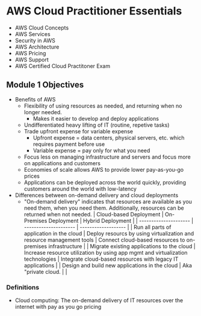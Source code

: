 # AWS Cloud Practitioner Essentials

- AWS Cloud Concepts 
- AWS Services 
- Security in AWS
- AWS Architecture 
- AWS Pricing 
- AWS Support
- AWS Certified Cloud Practitoner Exam

## Module 1 Objectives 
- Benefits of AWS
  - Flexibility of using resources as needed, and returning when no longer needed.
    - Makes it easier to develop and deploy applications  
  - Undifferentiated heavy lifting of IT (routine, repetive tasks) 
  - Trade upfront expense for variable expense 
    - Upfront expense = data centers, physical servers, etc. which requires payment before use
    - Variable expense = pay only for what you need
  - Focus less on managing infrastructure and servers and focus more on applications and customers 
  - Economies of scale allows AWS to provide lower pay-as-you-go prices
  - Applications can be deployed across the world quickly, providing customers around the world with low-latency 
- Differences between on-demand delivery and cloud deployments 
  - "On-demand delivery" indicates that resources are available as you need them, when you need them. Additionally, resources can be returned when not needed.
    | Cloud-based Deployment | On-Premises Deployment | Hybrid Deployment | 
    | --------------------- | --------------------- | ------------------- | 
    | Run all parts of application in the cloud | Deploy resourcs by using virtualization and resource management tools | Connect cloud-based resources to on-premises infrastructure | 
    | Migrate existing applications to the cloud | Increase resource utilization by using app mgmt and virtualization technologies | Integrate cloud-based resources with legacy IT applications | 
    | Design and build new applications in the cloud | Aka "private cloud. | | 

### Definitions
- Cloud computing: The on-demand delivery of IT resources over the internet with pay as you go pricing 

